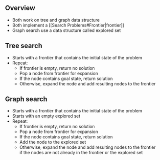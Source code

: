 ## Overview

- Both work on tree and graph data structure
- Both implement a [[Search Problems#Frontier|frontier]]
- Graph search use a data structure called explored set

## Tree search

- Starts with a frontier that contains the initial state of the problem
- Repeat:
	- If frontier is empty, return no solution
	- Pop a node from frontier for expansion
	- If the node contains goal state, return solution
	- Otherwise, expand the node and add resulting nodes to the frontier

## Graph search

- Starts with a frontier that contains the initial state of the problem
- Starts with an empty explored set
- Repeat:
	- If frontier is empty, return no solution
	- Pop a node from frontier for expansion
	- If the node contains goal state, return solution
	- Add the node to the explored set
	- Otherwise, expand the node and add resulting nodes to the frontier if the nodes are not already in the frontier or the explored set